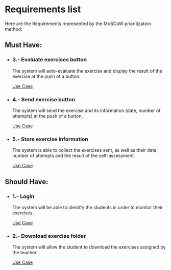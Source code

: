 # Requirements list

Here are the Requirements represented by the MoSCoW prioritization method:

## Must Have:

- ### 3.- Evaluate exercises button

    The system will auto-evaluate the exercise and display the result of the exercise at the push of a button.
    
    [Use Case](./RF0003-Evaluate%20exercises%20button.pdf)

- ### 4.- Send exercise button

    The system will send the exercise and its information (date, number of attempts) at the push of a button.

    [Use Case](./RF0004-Send%20exercise%20button.pdf)

- ### 5.- Store exercise information

    The system is able to collect the exercises sent, as well as their date, number of attempts and the result of the self-assessment.

    [Use Case](./RF0005-Store%20exercise%20information.pdf)

## Should Have:

- ### 1.- Login

    The system will be able to identify the students in order to monitor their exercises.

    [Use Case](./RF0001-Login.pdf)

- ### 2.- Download exercise folder

    The system will allow the student to download the exercises assigned by the teacher.

    [Use Case](./RF0002-Download%20exercise%20folder.pdf)